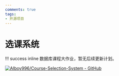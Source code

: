 ```yaml
---
comments: true
tags:
- 开源项目
---
```


# 选课系统
!!! success inline
    数据库课程大作业，暂无后续更新计划。

[![AIboy996/Course-Selection-System - GitHub](https://gh-card.dev/repos/AIboy996/Course-Selection-System.svg?fullname=)](https://github.com/AIboy996/Course-Selection-System)

